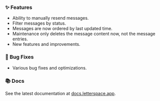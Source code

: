 ### ✨ Features

- Ability to manually resend messages.
- Filter messages by status.
- Messages are now ordered by last updated time.
- Maintenance only deletes the message content now, not the message entries.
- New features and improvements.

### 🐛 Bug Fixes

- Various bug fixes and optimizations.

### 📚 Docs

See the latest documentation at [docs.letterspace.app](https://docs.letterspace.app).
